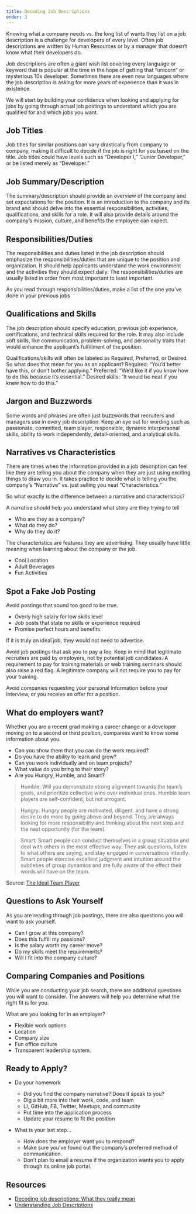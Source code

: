 ```yaml
---
title: Decoding Job Descriptions
order: 3
---
```


Knowing what a company needs vs. the long list of wants they list on a job
description is a challenge for developers of every level. Often job descriptions
are written by Human Resources or by a manager that doesn’t know what their
developers do.

Job descriptions are often a giant wish list covering every language or keyword
that is popular at the time in the hope of getting that “unicorn” or mysterious
10x developer. Sometimes there are even new languages where the job description
is asking for more years of experience than it was in existence.

We will start by building your confidence when looking and applying for jobs by
going through actual job postings to understand which you are qualified for and
which jobs you want.

## Job Titles

Job titles for similar positions can vary drastically from company to company,
making it difficult to decide if the job is right for you based on the title.
Job titles could have levels such as “Developer I,” “Junior Developer,” or be
listed merely as “Developer.”

## Job Summary/Description

The summary/description should provide an overview of the company and set
expectations for the position. It is an introduction to the company and its
brand and should delve into the essential responsibilities, activities,
qualifications, and skills for a role. It will also provide details around the
company’s mission, culture, and benefits the employee can expect.

## Responsibilities/Duties

The responsibilities and duties listed in the job description should emphasize
the responsibilities/duties that are unique to the position and organization. It
should help applicants understand the work environment and the activities they
should expect daily. The responsibilities/duties are usually listed in order
from most important to least important.

As you read through responsibilities/duties, make a list of the one you’ve done
in your previous jobs

## Qualifications and Skills

The job description should specify education, previous job experience,
certifications, and technical skills required for the role. It may also include
soft skills, like communication, problem-solving, and personality traits that
would enhance the applicant’s fulfillment of the position.

Qualifications/skills will often be labeled as Required, Preferred, or Desired.
So what does that mean for you as an applicant? Required: “You’d better have
this, or don’t bother applying.” Preferred: “We’d like it if you know how to do
this because it’s essential.” Desired skills: “It would be neat if you knew how
to do this.”

## Jargon and Buzzwords

Some words and phrases are often just buzzwords that recruiters and managers use
in every job description. Keep an eye out for wording such as passionate,
committed, team player, responsible, dynamic interpersonal skills, ability to
work independently, detail-oriented, and analytical skills.

## Narratives vs Characteristics

There are times when the information provided in a job description can feel like
they are telling you about the company when they are just using exciting things
to draw you in. It takes practice to decide what is telling you the company’s
“Narrative” vs. just selling you neat “Characteristics.”

So what exactly is the difference between a narrative and characteristics?

A narrative should help you understand what story are they trying to tell

- Who are they as a company?
- What do they do?
- Why do they do it?

The characteristics are features they are advertising. They usually have little
meaning when learning about the company or the job.

- Cool Location
- Adult Beverages
- Fun Activities

## Spot a Fake Job Posting

Avoid postings that sound too good to be true.

- Overly high salary for low skills level
- Job posts that state no skills or experience required
- Promise perfect hours and benefits

If it is truly an ideal job, they would not need to advertise.

Avoid job postings that ask you to pay a fee. Keep in mind that legitimate
recruiters are paid by employers, not by potential job candidates. A requirement
to pay for training materials or web training seminars should also raise a red
flag. A legitimate company will not require you to pay for your training.

Avoid companies requesting your personal information before your interview, or
you receive an offer for a position.

## What do employers want?

Whether you are a recent grad making a career change or a developer moving on to
a second or third position, companies want to know some information about you.

- Can you show them that you can do the work required?
- Do you have the ability to learn and grow?
- Can you work individually and on team projects?
- What value do you bring to their story?
- Are you Hungry, Humble, and Smart?

> Humble: Will you demonstrate strong alignment towards the team’s goals, and
> prioritize collective wins over individual ones. Humble team players are
> self-confident, but not arrogant.

> Hungry: Hungry people are motivated, diligent, and have a strong desire to do
> more by going above and beyond. They are always looking for more
> responsibility and thinking about the next step and the next opportunity (for
> the team).

> Smart: Smart people can conduct themselves in a group situation and deal with
> others in the most effective way. They ask questions, listen to what others
> are saying, and stay engaged in conversations intently. Smart people exercise
> excellent judgment and intuition around the subtleties of group dynamics and
> are fully aware of the effect their words will have on the team.

Source:
[The Ideal Team Player](https://medium.com/@iamsridhar/humble-hungry-and-smart-822cd5e161bf)

## Questions to Ask Yourself

As you are reading through job postings, there are also questions you will want
to ask yourself.

- Can I grow at this company?
- Does this fulfill my passions?
- Is the salary worth my career move?
- Do my skills meet the requirements?
- Will I fit into the company culture?

## Comparing Companies and Positions

While you are conducting your job search, there are additional questions you
will want to consider. The answers will help you determine what the right fit is
for you.

What are you looking for in an employer?

- Flexible work options
- Location
- Company size
- Fun office culture
- Transparent leadership system.

## Ready to Apply?

- Do your homework

  - Did you find the company narrative? Does it speak to you?
  - Dig a bit more into their work, code, and team
  - LI, GitHub, FB, Twitter, Meetups, and community
  - Put time into the application process
  - Update your resume to fit the position

- What is your last step...
  - How does the employer want you to respond?
  - Make sure you’ve found out the company’s preferred method of communication.
  - Don’t plan to email a resume if the organization wants you to apply through
    its online job portal.

## Resources

- [Decoding job descriptions: What they really mean](https://www.monster.com/career-advice/article/decoding-job-descriptions)
- [Understanding Job Descriptions](https://www.igrad.com/articles/how-to-understand-misleading-job-descriptions)

